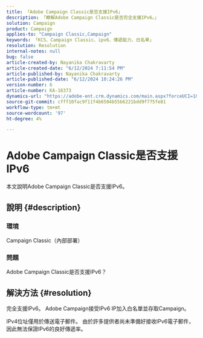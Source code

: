 ```yaml
---
title: 「Adobe Campaign Classic是否支援IPv6」
description: 「瞭解Adobe Campaign Classic是否完全支援IPv6。」
solution: Campaign
product: Campaign
applies-to: "Campaign Classic,Campaign"
keywords: 「KCS、Campaign Classic、ipv6、傳遞能力、白名單」
resolution: Resolution
internal-notes: null
bug: false
article-created-by: Nayanika Chakravarty
article-created-date: "6/12/2024 7:11:54 PM"
article-published-by: Nayanika Chakravarty
article-published-date: "6/12/2024 10:24:26 PM"
version-number: 6
article-number: KA-16373
dynamics-url: "https://adobe-ent.crm.dynamics.com/main.aspx?forceUCI=1&pagetype=entityrecord&etn=knowledgearticle&id=9c419b9e-ef28-ef11-840a-000d3a3764e0"
source-git-commit: cfff10fac9f11f4b6504b55b6221bdd9f775fe81
workflow-type: tm+mt
source-wordcount: '97'
ht-degree: 4%

---
```


# Adobe Campaign Classic是否支援IPv6


本文說明Adobe Campaign Classic是否支援IPv6。

## 說明 {#description}


### 環境

Campaign Classic（內部部署）

### 問題

Adobe Campaign Classic是否支援IPv6？


## 解決方法 {#resolution}


完全支援IPv6。 Adobe Campaign接受IPv6 IP加入白名單並存取Campaign。

IPv4位址僅用於傳送電子郵件。 由於許多提供者尚未準備好接收IPv6電子郵件，因此無法保證IPv6的良好傳遞率。
